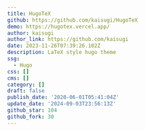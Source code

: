 ```yaml
---
title: HugoTeX
github: https://github.com/kaisugi/HugoTeX
demo: https://hugotex.vercel.app/
author: kaisugi
author_link: https://github.com/kaisugi
date: 2023-11-26T07:39:26.102Z
description: LaTeX style hugo theme
ssg:
  - Hugo
css: []
cms: []
category: []
draft: false
publish_date: '2020-06-01T05:41:04Z'
update_date: '2024-09-03T23:56:13Z'
github_star: 104
github_fork: 30
---
```

